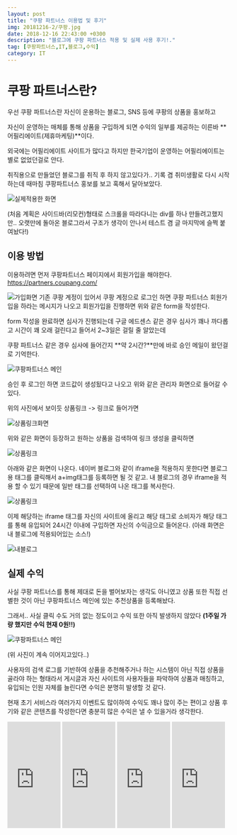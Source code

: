 ```yaml
---
layout: post
title: "쿠팡 파트너스 이용법 및 후기"
img: 20181216-2/쿠팡.jpg
date: 2018-12-16 22:43:00 +0300
description: "블로그에 쿠팡 파트너스 적용 및 실제 사용 후기!."
tag: [쿠팡파트너스,IT,블로그,수익]
category: IT
---
```


# 쿠팡 파트너스란?

 우선 쿠팡 파트너스란 자신이 운용하는 블로그, SNS 등에 쿠팡의 상품을 홍보하고
 
 자신이 운영하는 매체를 통해 상품을 구입하게 되면 수익의 일부를 제공하는 이른바 **어필리에이트(제휴마케팅)**이다.
 
  외국에는 어필리에이트 사이트가 많다고 하지만 한국기업이 운영하는 어필리에이트는 별로 없었던걸로 안다. 
  
  취직용으로 만들었던 블로그를 취직 후 하지 않고있다가.. 기록 겸 취미생활로 다시 시작하는데 때마침 쿠팡파트너스 홍보를 보고 혹해서 달아보았다.
  
  
![실제적용한 화면]({{site.url}}/assets/img/20181216-2/실제적용.png)

(처음 계획은 사이드바(리모컨)형태로 스크롤을 따라다니는 div를 하나 만들려고했지만.. 오랫만에 돌아온 블로그라서 구조가 생각이 안나서 테스트 겸 글 마지막에 슬쩍 붙여놨다!)

## 이용 방법

 이용하려면 먼저 쿠팡파트너스 페이지에서 회원가입을 해야한다.
 <a href='https://partners.coupang.com/'>https://partners.coupang.com/</a>
 
![가입화면]({{site.url}}/assets/img/20181216-2/가입화면.png)
 기존 쿠팡 계정이 있어서 쿠팡 계정으로 로그인 하면 쿠팡 파트너스 회원가입을 하라는 메시지가 나오고 회원가입을 진행하면 위와 같은 form을 작성한다.
 
 form 작성을 완료하면 심사가 진행되는데 구글 에드센스 같은 경우 심사가 꽤나 까다롭고 시간이 꽤 오래 걸린다고 들어서 2~3일은 걸릴 줄 알았는데
 
 쿠팡 파트너스 같은 경우 심사에 들어간지 **약 2시간?**만에 바로 승인 메일이 왔던걸로 기억한다.
 
![쿠팡파트너스 메인]({{site.url}}/assets/img/20181216-2/쿠팡파트너스메인.png)

 승인 후 로그인 하면 코드값이 생성됬다고 나오고 위와 같은 관리자 화면으로 들어갈 수 있다. 
 
 위의 사진에서 보이듯 상품링크 -> 링크로 들어가면 
 
 ![상품링크화면]({{site.url}}/assets/img/20181216-2/상품링크화면.png)
 
 위와 같은 화면이 등장하고 원하는 상품을 검색하여 링크 생성을 클릭하면
 
  ![상품링크]({{site.url}}/assets/img/20181216-2/상품링크.png)
  
  아래와 같은 화면이 나온다. 네이버 블로그와 같이 iframe을 적용하지 못한다면 블로그용 태그를 클릭해서 a+img태그를 등록하면 될 것 같고. 내 블로그의 경우 iframe을 적용 할 수 있기 때문에 일반 태그를 선택하여 나온 태그를 복사한다.
  
  ![상품링크]({{site.url}}/assets/img/20181216-2/상품링크.png)
  
  이제 해당하는 iframe 태그를 자신의 사이트에 올리고 해당 태그로 소비자가 해당 태그를 통해 유입되어 24시간 이내에 구입하면 자신의 수익금으로 들어온다.
  (아래 화면은 내 블로그에 적용되어있는 소스!)
  
  ![내블로그]({{site.url}}/assets/img/20181216-2/내블로그.png)
  
## 실제 수익

 사실 쿠팡 파트너스를 통해 제대로 돈을 벌어보자는 생각도 아니였고 상품 또한 직접 선별한 것이 아닌 쿠팡파트너스 메인에 있는 추천상품을 등록해놨다.
 
 그래서.. 사실 클릭 수도 거의 없는 정도이고 수익 또한 아직 발생하지 않았다 **(1주일 가량 했지만 수익 현재 0원!!)**
 
 ![쿠팡파트너스 메인]({{site.url}}/assets/img/20181216-2/쿠팡파트너스메인.png)
 
 (위 사진이 계속 이어지고있다..)
 
 사용자의 검색 로그를 기반하여 상품을 추천해주거나 하는 시스템이 아닌 직접 상품을 골라야 하는 형태라서 게시글과 자신 사이트의 사용자들을 파악하여 상품과 매칭하고, 유입되는 인원 자체를 늘린다면 수익은 분명히 발생할 것 같다.
 
 현재 초기 서비스라 여러가지 이벤트도 많이하여 수익도 꽤나 많이 주는 편이고 상품 후기와 같은 콘텐츠를 작성한다면 충분히 많은 수익은 낼 수 있을거라 생각한다.
  
 <iframe src="https://coupa.ng/bgd8RK" width="120" height="240" frameborder="0" scrolling="no"></iframe>
 <iframe src="https://coupa.ng/bgd803" width="120" height="240" frameborder="0" scrolling="no"></iframe>
 <iframe src="https://coupa.ng/bgd81d" width="120" height="240" frameborder="0" scrolling="no"></iframe>
 <iframe src="https://coupa.ng/bgd81x" width="120" height="240" frameborder="0" scrolling="no"></iframe>